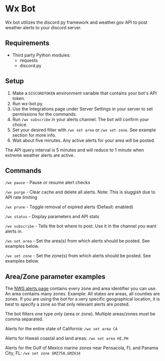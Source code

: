 # Wx Bot
Wx bot utilizes the discord py framework and weather.gov API to post weather alerts to your discord server.

## Requirements
* Third party Python modules:
  * requests
  * discord.py

## Setup
1. Make a `DISCORDTOKEN` environment variable that contains your bot's API token.
2. Run wx-bot.py.
3. Use the Integrations page under Server Settings in your server to set permissions for the commands.
4. Run `/wx subscribe` in your alerts channel. The bot will confirm your choice.
5. Set your desired filter with `/wx set area` or `/wx set zone`. See example section for more info.
6. Wait about five minutes. Any active alerts for your area will be posted.

The API query interval is 5 minutes and will reduce to 1 minute when extreme weather alerts are active.

## Commands
`/wx pause` - Pause or resume alert checks

`/wx purge` - Clear cache and delete all alerts. Note: This is sluggish due to API rate limiting

`/wx prune` - Toggle removal of expired alerts (Default: enabled)

`/wx status` - Display parameters and API stats

`/wx subscribe` - Tells the bot where to post. Use it in the channel you want alerts in.

`/wx set area` - Set the area(s) from which alerts should be posted. See examples below.

`/wx set zone` - Set the zone(s) from which alerts should be posted. See examples below.

## Area/Zone parameter examples
The [NWS alerts page](https://alerts.weather.gov/) contains every zone and area identifier you can use. An area contains many zones. Example: All states are areas, all counties are zones. If you are using the bot for a very specific geographical location, it is best to specify a zone so that only relevant alerts are posted.

The bot filters one type only (area or zone). Multiple areas/zones must be comma separated.

Alerts for the entire state of California: `/wx set area CA`

Alerts for Hawaii coastal and land areas: `/wx set area HI,PH`

Alerts for the Gulf of Mexico marine zones near Pensacola, FL and Panama City, FL: `/wx set zone GMZ750,GMZ634`
